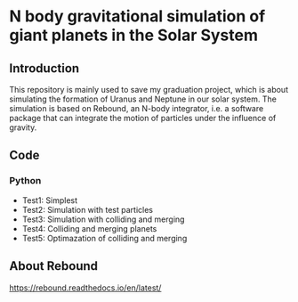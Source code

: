 # N body gravitational simulation of giant planets in the Solar System

## Introduction
This repository is mainly used to save my graduation project, which is about simulating the formation of Uranus and Neptune in our solar system. The simulation is based on Rebound, an N-body integrator, i.e. a software package that can integrate the motion of particles under the influence of gravity.


## Code

### Python
* Test1: Simplest
* Test2: Simulation with test particles 
* Test3: Simulation with colliding and merging
* Test4: Colliding and merging planets
* Test5: Optimazation of colliding and merging

## About Rebound
https://rebound.readthedocs.io/en/latest/
